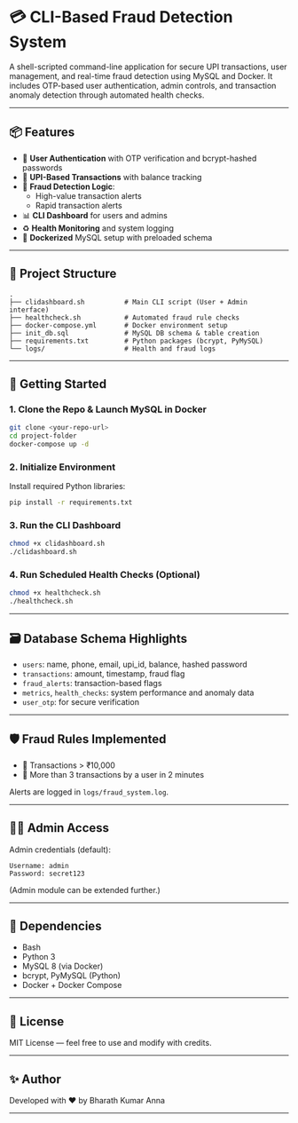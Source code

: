 # 💳 CLI-Based Fraud Detection System

A shell-scripted command-line application for secure UPI transactions, user management, and real-time fraud detection using MySQL and Docker. It includes OTP-based user authentication, admin controls, and transaction anomaly detection through automated health checks.

---

## 📦 Features

- 🔐 **User Authentication** with OTP verification and bcrypt-hashed passwords
- 💸 **UPI-Based Transactions** with balance tracking
- 🚨 **Fraud Detection Logic**:
  - High-value transaction alerts
  - Rapid transaction alerts
- 📊 **CLI Dashboard** for users and admins
- ♻️ **Health Monitoring** and system logging
- 🐳 **Dockerized** MySQL setup with preloaded schema

---

## 📁 Project Structure

```
.
├── clidashboard.sh          # Main CLI script (User + Admin interface)
├── healthcheck.sh           # Automated fraud rule checks
├── docker-compose.yml       # Docker environment setup
├── init_db.sql              # MySQL DB schema & table creation
├── requirements.txt         # Python packages (bcrypt, PyMySQL)
└── logs/                    # Health and fraud logs
```

---

## 🚀 Getting Started

### 1. Clone the Repo & Launch MySQL in Docker

```bash
git clone <your-repo-url>
cd project-folder
docker-compose up -d
```

### 2. Initialize Environment

Install required Python libraries:
```bash
pip install -r requirements.txt
```

### 3. Run the CLI Dashboard

```bash
chmod +x clidashboard.sh
./clidashboard.sh
```

### 4. Run Scheduled Health Checks (Optional)

```bash
chmod +x healthcheck.sh
./healthcheck.sh
```

---

## 🗃️ Database Schema Highlights

- `users`: name, phone, email, upi_id, balance, hashed password
- `transactions`: amount, timestamp, fraud flag
- `fraud_alerts`: transaction-based flags
- `metrics`, `health_checks`: system performance and anomaly data
- `user_otp`: for secure verification

---

## 🛡️ Fraud Rules Implemented

- 🚨 Transactions > ₹10,000
- 🚨 More than 3 transactions by a user in 2 minutes

Alerts are logged in `logs/fraud_system.log`.

---

## 👨‍💻 Admin Access

Admin credentials (default):
```
Username: admin
Password: secret123
```

(Admin module can be extended further.)

---

## 📌 Dependencies

- Bash
- Python 3
- MySQL 8 (via Docker)
- bcrypt, PyMySQL (Python)
- Docker + Docker Compose

---

## 📜 License

MIT License — feel free to use and modify with credits.

---

## ✨ Author

Developed with ❤️ by Bharath Kumar Anna 

---